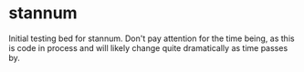 stannum
=======
Initial testing bed for stannum. Don't pay attention for the time being,
as this is code in process and will likely change quite dramatically
as time passes by.
